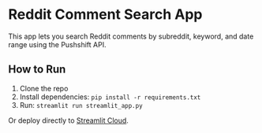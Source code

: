 # Reddit Comment Search App

This app lets you search Reddit comments by subreddit, keyword, and date range using the Pushshift API.

## How to Run

1. Clone the repo
2. Install dependencies: `pip install -r requirements.txt`
3. Run: `streamlit run streamlit_app.py`

Or deploy directly to [Streamlit Cloud](https://streamlit.io/cloud).
